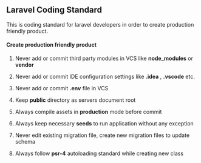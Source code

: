 ## Laravel Coding Standard



This is coding standard for laravel developers in order to create production friendly product.



#### Create production friendly product

1. Never add or commit third party modules in VCS like **node_modules** or **vendor**

2. Never add or commit IDE configuration settings like **.idea** , **.vscode** etc.

3. Never add or commit **.env** file in VCS

4. Keep **public** directory as servers document root

5. Always compile assets in **production** mode before commit

6. Always keep necessary **seeds** to run application without any exception

7. Never edit existing migration file, create new migration files to update schema

8. Always follow **psr-4** autoloading standard while creating new class